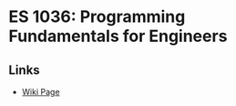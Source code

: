 ES 1036: Programming Fundamentals for Engineers
================

## Links

* [Wiki Page](https://github.com/western-software-engineering-society/course-materials/wiki/ES-1036:-Programming-Fundamentals-for-Engineers)